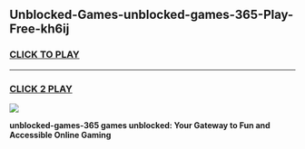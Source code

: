 
## Unblocked-Games-unblocked-games-365-Play-Free-kh6ij
<h3>
<a href="https://premium76.site?title=unblocked-games-365&ref=20A">CLICK TO PLAY</a></h3>
<hr>

<h3>
<a href="https://premium76.site?title=unblocked-games-365&ref=20A">CLICK 2 PLAY</a>
  
</h3>

<a href="https://premium76.site?title=unblocked-games-365&ref=20A"><img src="https://clearcache.store/games.png"></a>


**unblocked-games-365 games unblocked: Your Gateway to Fun and Accessible Online Gaming**
